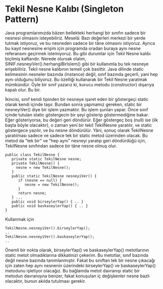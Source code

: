# Tekil Nesne Kalıbı (Singleton Pattern)

Java programlarımızda bâzen bellekteki herhangi bir sınıfın sadece bir
nesnesi olmasını isteyebiliriz. Meselâ: Bazı değerleri merkezi bir
yerde tutmak istiyoruz, ve bu nesneden sadece bir tâne olmasını
istiyoruz. Ayrıca bu kayıt nesnesine erişim için programda oradan
buraya aynı nesne referansını geçirmek istemiyoruz. Bu gibi durumlar
için Tekil Nesne kalıbı biçilmiş kaftandır. Nerede olursak olalım,
SINIF.nesneyiVer().herhangiBirIslem() gibi bir kullanımla bu tek
nesneye erişebiliriz.  Tekil nesne kalıbının temeli çok basittir. Java
dilinde static kelimesinin nesneler bazında (instance) değil, sınıf
bazında geçerli, yani hep aynı olduğunu biliyoruz. Bu özelliği
kullanarak bir Tekil Nesne yaratmak mümkündür.  Öyle bir sınıf yazarız
ki, kurucu metodu (constructor) dışarıya kapalı olur. Bu
bir.

İkincisi, sınıf kendi tipinden bir nesneye işaret eden bir göstergeçi
static olarak kendi içinde taşır. Bundan sonra yapmamız gereken,
static bir nesneyiVer() diye bir işlem yazmaktır. Bu işlem şunları
yapar. Önce sınıf içinde tutulan static göstergecin bir şeyi gösterip
göstermediğine bakar. Eğer gösteriyorsa, bu değeri geri döndürür. Eğer
göstergeç boş (null) ise (ilk başta böyle olacaktır), o zaman yeni bir
tekil TekilNesne yaratılır, ve static göstergece yazılır, ve bu nesne
döndürülür.  Yâni, sonuç olarak TekilNesne yaratılması sadece ve
sadece tek bir static metod üzerinden olacak. Bu metod da "tek bir" ve
"hep aynı" nesneyi yaratıp geri döndürdüğü için, TekilNesne sınıfından
sadece bir tâne nesne olmuş olur.

```
public class TekilNesne {
   private static TekilNesne nesne;
   private TekilNesne() {
     nesne = new TekilNesne();
   }
   public static TekilNesne nesneyiVer() {
      if (nesne == null) {
         nesne = new TekilNesne();
      }
      return nesne;
   } ...
   public void birseylerYap() { .. }
   public void baskaseylerYap() { .. }
}
```

Kullanmak için

```
TekilNesne.nesneyiVer().birseylerYap();
..
TekilNesne.nesneyiVer().baskaseylerYap();
..
```

Önemli bir nokta olarak, birseylerYap() ve baskaseylerYap()
metotlarının static metot olmadıklarına dikkatinizi çekerim. Bu
metotlar, sınıf bazında değil nesne bazında tanımlanmıştır. Fakat bu
sınıftan tek bir nesne çıkacağı için zaten hep aynı nesnenin
üzerindeki birseylerYap() ve baskaseylerYap() metodunu işletiyor
olacağız. Bu bağlamda metot davranışı static bir metodun davranışına
benzer, fakat konuşulan iç değişkenler nesne bazlı olacaktır, bunun
akılda tutulması gerekir.






